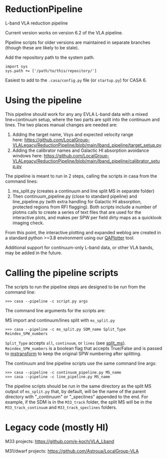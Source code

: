 # ReductionPipeline
L-band VLA reduction pipeline

Current version works on version 6.2 of the VLA pipeline.

Pipeline scripts for older versions are maintained in separate branches
(though these are likely to be stale).

Add the repository path to the system path.
```
import sys
sys.path += ['/path/to/this/repository/']
```
Easiest to add to the `.casa/config.py` file (or `startup.py`) for CASA 6.

# Using the pipeline

This pipeline should work for any any EVLA L-band data with a mixed line+continuum setup, where the two parts are split into the continuum and lines. The two places manual changes are needed are:

1. Adding the target name, Vsys and expected velocity range here: https://github.com/LocalGroup-VLALegacy/ReductionPipeline/blob/main/lband_pipeline/target_setup.py
2. Adding the calibrator names and Galactic HI absorption avoidance windows here: https://github.com/LocalGroup-VLALegacy/ReductionPipeline/blob/main/lband_pipeline/calibrator_setup.py

The pipeline is meant to run in 2 steps, calling the scripts in casa from the command lines:

1. ms_split.py (creates a continuum and line split MS in separate folder)
2. Then continuum_pipeline.py (close to standard pipeline) and line_pipeline.py (with extra handling for Galactic HI absorption, protected regions from RFI flagging). Both scripts include a number of plotms calls to create a series of text files that are used for the interactive plots, and makes per SPW per field dirty maps as a quicklook imaging check.

From this point, the interactive plotting and expanded weblog are created in a standard python >=3.8 environment using our [QAPlotter](https://github.com/LocalGroup-VLALegacy/QAPlotter) tool.

Additional support for continuum-only L-band data, or other VLA bands, may be added in the future.

# Calling the pipeline scripts

The scripts to run the pipeline steps are designed to be run from the command line:

    >>> casa --pipeline -c script.py args

The command line arguments for the scripts are:

MS import and continuum/lines split with `ms_split.py`

    >>> casa --pipeline -c ms_split.py SDM_name Split_Type Reindex_SPW_numbers

`Split_Type` accepts `all`, `continuum`, or `lines` (see [split_ms](https://github.com/LocalGroup-VLALegacy/ReductionPipeline/blob/main/lband_pipeline/ms_split_tools.py#L157)). `Reindex_SPW_numbers` is a boolean flag that accepts True/False and is passed to [mstransform](https://casadocs.readthedocs.io/en/stable/api/tt/casatasks.manipulation.mstransform.html?highlight=mstransform#reindex) to keep the original SPW numbering after splitting.

The continuum and line pipeline scripts use the same command line args:

    >>> casa --pipeline -c continuum_pipeline.py MS_name
    >>> casa --pipeline -c line_pipeline.py MS_name

The pipeline scripts should be run in the same directory as the split MS output of `ms_split.py` that, by default,
will be the name of the parent directory with "_continuum" or "_speclines" appended to the end. For example, if the
SDM is in the `M33_track` folder, the split MS will be in the `M33_track_continuum` and `M33_track_speclines`
folders.

# Legacy code (mostly HI)

M33 projects: https://github.com/e-koch/VLA_Lband

M31/dwarf projects: https://github.com/Astroua/LocalGroup-VLA
